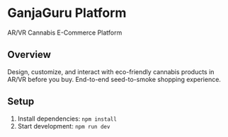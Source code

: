# GanjaGuru Platform

AR/VR Cannabis E-Commerce Platform

## Overview
Design, customize, and interact with eco-friendly cannabis products in AR/VR before you buy. End-to-end seed-to-smoke shopping experience.

## Setup
1. Install dependencies: `npm install`
2. Start development: `npm run dev`
